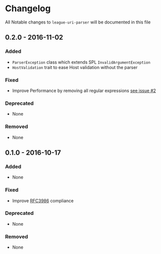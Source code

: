 # Changelog

All Notable changes to `league-uri-parser` will be documented in this file

## 0.2.0 - 2016-11-02

### Added

- `ParserException` class which extends SPL `InvalidArgumentException`
- `HostValidation` trait to ease Host validation without the parser

### Fixed

- Improve Performance by removing all regular expressions [see issue #2](https://github.com/thephpleague/uri-parser/issues/2)

### Deprecated

- None

### Removed

- None

## 0.1.0 - 2016-10-17

### Added

- None

### Fixed

- Improve [RFC3986](http://tools.ietf.org/html/rfc3986) compliance

### Deprecated

- None

### Removed

- None